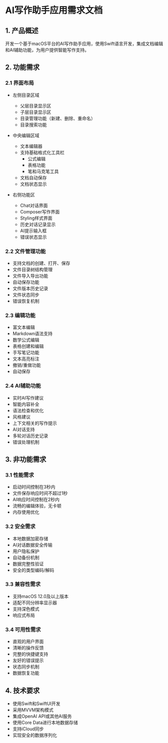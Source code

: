 # AI写作助手应用需求文档

## 1. 产品概述
开发一个基于macOS平台的AI写作助手应用，使用Swift语言开发，集成文档编辑和AI辅助功能，为用户提供智能写作支持。

## 2. 功能需求

### 2.1 界面布局
- 左侧目录区域
  - 父层目录显示区
  - 子层目录显示区
  - 目录管理功能（新建、删除、重命名）
  - 目录搜索功能
  
- 中央编辑区域
  - 文本编辑器
  - 支持基础格式化工具栏
    - 公式编辑
    - 表格功能
    - 笔和马克笔工具
  - 文档自动保存
  - 文档状态显示

- 右侧功能区
  - Chat对话界面
  - Composer写作界面
  - Styling样式界面
  - 历史对话记录显示
  - AI提示输入框
  - 错误状态显示

### 2.2 文件管理功能
- 支持文档的创建、打开、保存
- 文件目录树结构管理
- 文件导入导出功能
- 自动保存功能
- 文件版本历史记录
- 文件状态同步
- 错误恢复机制

### 2.3 编辑功能
- 富文本编辑
- Markdown语法支持
- 数学公式编辑
- 表格创建和编辑
- 手写笔记功能
- 文本高亮标注
- 撤销/重做功能
- 自动保存

### 2.4 AI辅助功能
- 实时AI写作建议
- 智能内容补全
- 语法检查和优化
- 风格建议
- 上下文相关的写作提示
- AI对话支持
- 多轮对话历史记录
- 错误处理机制

## 3. 非功能需求

### 3.1 性能需求
- 启动时间控制在3秒内
- 文件保存响应时间不超过1秒
- AI响应时间控制在2秒内
- 流畅的编辑体验，无卡顿
- 内存使用优化

### 3.2 安全需求
- 本地数据加密存储
- AI对话数据安全传输
- 用户隐私保护
- 自动备份机制
- 数据完整性验证
- 安全的类型编码/解码

### 3.3 兼容性需求
- 支持macOS 12.0及以上版本
- 适配不同分辨率显示器
- 支持深色模式
- 响应式布局

### 3.4 可用性需求
- 直观的用户界面
- 清晰的操作反馈
- 完整的快捷键支持
- 友好的错误提示
- 状态同步机制
- 数据恢复功能

## 4. 技术要求
- 使用Swift和SwiftUI开发
- 采用MVVM架构模式
- 集成OpenAI API或其他AI服务
- 使用Core Data进行本地数据存储
- 支持iCloud同步
- 实现安全的数据序列化
